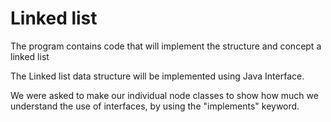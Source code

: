 # Linked list
The program contains code that will implement the structure and concept a linked list

The Linked list data structure will be implemented using Java Interface.

We were asked to make our individual node classes to show how much we understand the use of interfaces, by using the "implements" keyword.

